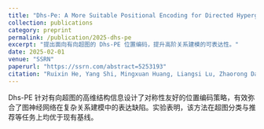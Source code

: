 ```yaml
---
title: "Dhs-Pe: A More Suitable Positional Encoding for Directed Hypergraphs"
collection: publications
category: preprint
permalink: /publication/2025-dhs-pe
excerpt: "提出面向有向超图的 Dhs-PE 位置编码，提升高阶关系建模的可表达性。"
date: 2025-02-01
venue: "SSRN"
paperurl: "https://ssrn.com/abstract=5253193"
citation: "Ruixin He, Yang Shi, Mingxuan Huang, Liangsi Lu, Zhaorong Dai, Yingtong Shi, Jingchao Wang, Zhuoming Xie. (2025). \"Dhs-Pe: A More Suitable Positional Encoding for Directed Hypergraphs.\" SSRN 5253193."
---
```


Dhs-PE 针对有向超图的高维结构信息设计了对称性友好的位置编码策略，有效弥合了图神经网络在复杂关系建模中的表达缺陷。实验表明，该方法在超图分类与推荐等任务上均优于现有基线。
